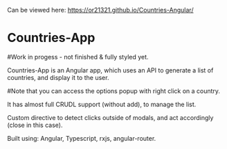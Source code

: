 
Can be viewed here: https://or21321.github.io/Countries-Angular/

<h1>Countries-App</h1>
<p>#Work in progess - not finished & fully styled yet.</p>
<p>Countries-App is an Angular app, which uses an API to generate a list of countries, and display it to the user.</p>
<p>#Note that you can access the options popup with right click on a country.</p>
<p>It has almost full CRUDL support (without add), to manage the list.</p>
<p>Custom directive to detect clicks outside of modals, and act accordingly (close in this case).</p>
<p>Built using: Angular, Typescript, rxjs, angular-router.</p>
